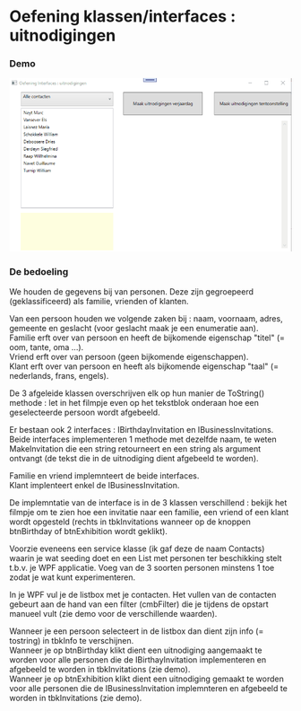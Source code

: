 # Oefening klassen/interfaces : uitnodigingen

### Demo  

![demo](assets/oe-interfaces.gif)  

### De bedoeling  

We houden de gegevens bij van personen.  Deze zijn gegroepeerd (geklassificeerd) als familie, vrienden of klanten.  

Van een persoon houden we volgende zaken bij :  naam, voornaam, adres, gemeente en geslacht (voor geslacht maak je een enumeratie aan).  
Familie erft over van persoon en heeft de bijkomende eigenschap "titel" (= oom, tante, oma ...).  
Vriend erft over van persoon (geen bijkomende eigenschappen).  
Klant erft over van persoon en heeft als bijkomende eigenschap "taal" (= nederlands, frans, engels).  

De 3 afgeleide klassen overschrijven elk op hun manier de ToString() methode : let in het filmpje even op het tekstblok onderaan hoe een geselecteerde persoon wordt afgebeeld.  

Er bestaan ook 2 interfaces : IBirthdayInvitation en IBusinessInvitations.  Beide interfaces implementeren 1 methode met dezelfde naam, te weten MakeInvitation die een string retourneert en een string als argument ontvangt (de tekst die in de uitnodiging dient afgebeeld te worden).

Familie en vriend implemnteert de beide interfaces.  
Klant implenteert enkel de IBusinessInvitation.  

De implemntatie van de interface is in de 3 klassen verschillend : bekijk het filmpje om te zien hoe een invitatie naar een familie, een vriend of een klant wordt opgesteld (rechts in tbkInvitations wanneer op de knoppen btnBirthday of btnExhibition wordt geklikt).  

Voorzie eveneens een service klasse (ik gaf deze de naam Contacts) waarin je wat seeding doet en een List met personen ter beschikking stelt t.b.v. je WPF applicatie.  Voeg van de 3 soorten personen minstens 1 toe zodat je wat kunt experimenteren.

In je WPF vul je de listbox met je contacten.  Het vullen van de contacten gebeurt aan de hand van een filter (cmbFilter) die je tijdens de opstart manueel vult (zie demo voor de verschillende waarden).  

Wanneer je een persoon selecteert in de listbox dan dient zijn info (= tostring) in tbkInfo te verschijnen.  
Wanneer je op btnBirthday klikt dient een uitnodiging aangemaakt te worden voor alle personen die de IBirthayInvitation implementeren en afgebeeld te worden in tbkInvitations (zie demo).  
Wanneer je op btnExhibition klikt dient een uitnodiging gemaakt te worden voor alle personen die de IBusinessInvitation implemnteren en afgebeeld te worden in tbkInvitations (zie demo).
